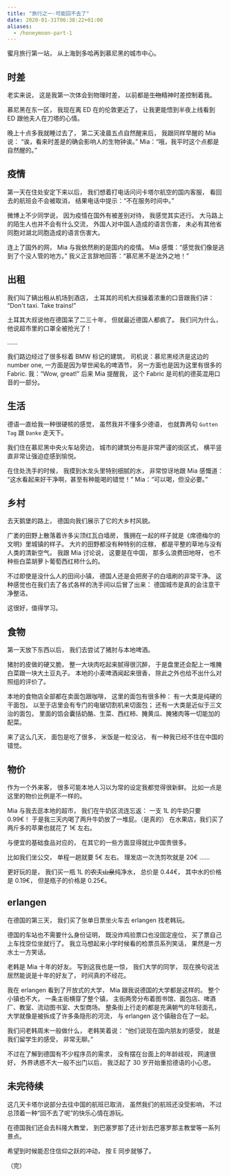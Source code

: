 ```yaml
---
title: "旅行之一·可能回不去了"
date: 2020-01-31T06:38:22+01:00
aliases:
  - /honeymoon-part-1
---
```


蜜月旅行第一站，
从上海到多哈再到慕尼黑的城市中心。

<!--more-->

## 时差

老实来说，
这是我第一次体会到物理时差，
以前都是~~生物~~精神时差控制着我。

慕尼黑在东一区，
我现在离 ED 在的伦敦更近了，
让我更能悟到半夜上线看到 ED 跟他夫人在刀塔的心情。

晚上十点多我就睡过去了，
第二天凌晨五点自然醒来后，
我跟同样早醒的 Mia 说：
“诶，看来时差是的确会影响人的生物钟诶。”
Mia：“哦，我平时这个点都是自然醒的。”


## 疫情

第一天在住处安定下来以后，
我们想着打电话问问卡塔尔航空的国内客服，
看回去的航班会不会被取消，
结果电话中提示：“不在服务时间中。”

微博上不少同学说，
因为疫情在国外有被差别对待，
我感觉其实还行。
大马路上的陌生人也并不会有什么交流，
外国人对中国人造成的语言伤害，
未必有其他省同胞对湖北同胞造成的语言伤害大。

连上了国外的网，
Mia 与我依然刷的是国内的疫情。
Mia 感慨：“感觉我们像是逃到了个没人管的地方。”
我义正言辞地回答：“慕尼黑不是法外之地！”


## 出租

我们叫了辆出租从机场到酒店，
土耳其的司机大叔操着浓重的口音跟我们讲：
“Don't taxi. Take trains!”

土耳其大叔说他在德国呆了二三十年，
但就最近德国人都疯了。
我们问为什么，
他说超市里的口罩全被抢光了！

……

我们路边经过了很多标着 BMW 标记的建筑，
司机说：慕尼黑经济是这边的 number one,
一方面是因为举世闻名的啤酒节，
另一方面也是因为这里有很多的 Fabric.
我：“Wow, great!”
后来 Mia 提醒我，
这个 Fabric 是司机的德英混用口音的一部分。


## 生活

德语一直给我一种很硬核的感觉，
虽然我并不懂多少德语，
也就靠两句 `Gutten Tag` 跟 `Danke` 走天下。

我们住在慕尼黑中央火车站旁边，
城市的建筑分布是非常严谨的街区式，
横平竖直非常让强迫症感到愉悦。

在住处洗手的时候，
我摸到水龙头里特别细腻的水，
非常惊讶地跟 Mia 感慨道：
“这水看起来好干净啊，甚至有种能喝的错觉！”
Mia：“可以喝，但没必要。”


## 乡村

去天鹅堡的路上，
德国向我们展示了它的大乡村风貌。

广袤的田野上散落着许多尖顶红瓦白墙房，
簇拥在一起的样子就是《席德梅尔的文明》里城镇的样子。
大片的田野都没有种特别的庄稼，
都是平整的草地与没有人类的清新空气。
我跟 Mia 讨论说，
这要是在中国，
那多么浪费田地呀，
也不种些白菜胡萝卜葡萄西红柿什么的。

不过即使是没什么人的田间小镇，
德国人还是会把房子的白墙刷的非常干净。
这种感觉也在我们去了各式各样的洗手间以后冒了出来：
德国城市是真的会注意干净整洁。

这很好，值得学习。


## 食物

第一天放下东西以后，
我们去尝试了猪肘与本地啤酒。

猪肘的皮做的硬又脆，
整一大块肉吃起来腻得很沉醉，
于是盘里还会配上一堆腌白菜跟一块大土豆丸子。
本地的小麦啤酒闻起来很香，
除此之外也给不出什么对照组的评价了。

本地的食物店全部都在卖面包跟咖啡，
这里的面包有很多种：
有一大类是纯硬的干面包，
以至于店里会有专门的电锯切割机来切面包；
还有一大类是近似于三文治的面包，
里面的馅会囊括奶酪、生菜、西红柿、腌黄瓜、腌猪肉等一切能加的配菜。

来了这么几天，
面包是吃了很多，
米饭是一粒没沾，
有一种我已经不住在中国的错觉。


## 物价

作为一个外来客，
很多可能本地人习以为常的设定我都觉得很新鲜。
比如一点是这里的物价比例是不一样的。

Mia 与我去逛本地的超市，
我们在牛奶区流连忘返：
一支 1L 的牛奶只要 0.99€！
于是我三天内喝了两升牛奶放了一堆屁。（是真的）
在水果店，我们买了两斤多的苹果也就花了 1€ 左右。

与便宜的基础食品对应的，
在其它的一些方面显得就比中国贵很多。

比如我们坐公交，
单程一趟就要 5€ 左右。
理发店一次洗剪吹就是 20€ ……

更好玩的是，
我们买一瓶 1L 的~~农夫山泉~~纯净水，
总价是 0.44€，
其中水的价格是 0.19€，
但是瓶子的价格是 0.25€。


## erlangen

在德国的第三天，
我们买了张单日票坐火车去 erlangen 找老韩玩。

德国的车站也不需要什么身份证明，
既没炸鸡验票口也没固定座位，
买了票自己上车找空位坐就行了。
我立马想起来小学时候看的检票员系列笑话，
果然是一方水土一方笑话。

老韩是 Mia 十年的好友。
写到这我也是一惊，
我们大学的同学，
现在换句说法居然能说是十年的好友了，
时间真的不经花。

我在 erlangen 看到了开放式的大学，
Mia 跟我说德国的大学都是这样的。
整个小镇也不大，
一条主街横穿了整个镇，
主街两旁分布着图书馆、面包店、啤酒厂、教室、流动图书室、大型商场。
整条街上行走的都是充满朝气的年轻面孔，
大学就像是被拆成了许多条隐形的河流，
与 erlangen 这个镇融合在了一起。

我们问老韩周末一般做什么，
老韩笑着说：
“他们说现在国内朋友的感受，
就是我们留学生的感受，
非常无聊。”

不过在了解到德国有不少程序员的需求，
没有摆在台面上的年龄歧视，
网速很好，
外界诱惑不大一般不出门以后，
我泛起了 30 岁开始重拾德语的小心思。


## 未完待续

这几天卡塔尔说部分去往中国的航班已取消，
虽然我们的航班还没受影响，
不过总顶着一种“回不去了呢”的快乐心情在游玩。

在德国我们还会去科隆大教堂，
到巴塞罗那了还计划去巴塞罗那主教堂等一系列景点。

希望到时候能忍住信仰之跃的冲动，
按 E 同步就够了。

（完）
